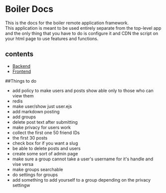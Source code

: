 # Boiler Docs    
  
This is the docs for the boiler remote application framework.  
This application is meant to be used entirely separate from the top-level app and the only thing that you have to do is configure it and CDN the script on your html page to use features and functions.  

## contents    
- [Backend](backend.html)  
- [Frontend](frontend.html)

##Things to do
- add policy to make users and posts show able only to those who can view them
- redis
- make user/show just user.ejs
- add markdown posting
- add groups
- delete post text after submitting
- make privacy for users work
- collect the first one 50 friend IDs
- the first 30 posts
- check box for if you want a slug
- be able to delete posts and users
- create some sort of admin page
- make sure a group cannot take a user's username for it's handle and vise versa
- make groups searchable
- do settings for groups
- add something to add yourself to a group depending on the privacy settingw